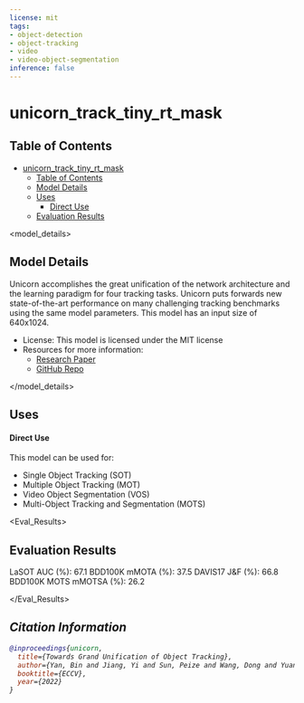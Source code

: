 ```yaml
---
license: mit
tags:
- object-detection
- object-tracking
- video
- video-object-segmentation
inference: false
---
```


# unicorn_track_tiny_rt_mask 

## Table of Contents
- [unicorn_track_tiny_rt_mask](#-model_id--defaultmymodelname-true)
  - [Table of Contents](#table-of-contents)
  - [Model Details](#model-details)
  - [Uses](#uses)
      - [Direct Use](#direct-use)
  - [Evaluation Results](#evaluation-results)

<model_details>

## Model Details

Unicorn accomplishes the great unification of the network architecture and the learning paradigm for four tracking tasks. Unicorn puts forwards new state-of-the-art performance on many challenging tracking benchmarks using the same model parameters. This model has an input size of 640x1024.

- License: This model is licensed under the MIT license
- Resources for more information:
  - [Research Paper](https://arxiv.org/abs/2111.12085)
  - [GitHub Repo](https://github.com/MasterBin-IIAU/Unicorn)

</model_details>

<uses>

## Uses

#### Direct Use

This model can be used for:

* Single Object Tracking (SOT)
* Multiple Object Tracking (MOT)
* Video Object Segmentation (VOS)
* Multi-Object Tracking and Segmentation (MOTS)

<Eval_Results>

## Evaluation Results

LaSOT AUC (%): 67.1
BDD100K mMOTA (%): 37.5
DAVIS17 J&F (%): 66.8
BDD100K MOTS mMOTSA (%): 26.2


</Eval_Results>

<Cite>

## Citation Information

```bibtex
@inproceedings{unicorn,
  title={Towards Grand Unification of Object Tracking},
  author={Yan, Bin and Jiang, Yi and Sun, Peize and Wang, Dong and Yuan, Zehuan and Luo, Ping and Lu, Huchuan},
  booktitle={ECCV},
  year={2022}
}
```
</Cite>
